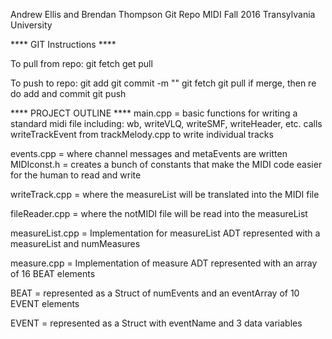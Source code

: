 Andrew Ellis and Brendan Thompson Git Repo
MIDI Fall 2016 Transylvania University

**** GIT Instructions ****

To pull from repo:
	git fetch
	get pull

To push to repo:
	git add <files>
	git commit -m "<commit message>"
	git fetch
	git pull
	<manual merge if necessary>
		if merge, then re do add and commit
	git push

**** PROJECT OUTLINE ****
main.cpp = basic functions for writing a standard midi file
    including: wb, writeVLQ, writeSMF, writeHeader, etc.
    calls writeTrackEvent from trackMelody.cpp to write individual tracks

events.cpp = where channel messages and metaEvents are written
MIDIconst.h = creates a bunch of constants that make the MIDI code easier for the human to read and write

writeTrack.cpp = where the measureList will be translated into the MIDI file

fileReader.cpp = where the notMIDI file will be read into the measureList

measureList.cpp = Implementation for measureList ADT
	represented with a measureList and numMeasures

measure.cpp = Implementation of measure ADT
	represented with an array of 16 BEAT elements

BEAT = represented as a Struct of numEvents and an eventArray of 10 EVENT elements

EVENT = represented as a Struct with eventName and 3 data variables



